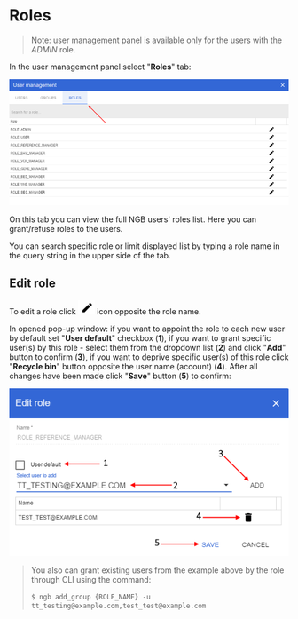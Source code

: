 # Roles
> Note: user management panel is available only for the users with the *ADMIN* role.

In the user management panel select "**Roles**" tab:

![NGB User Management](images/um-roles-1.png)

On this tab you can view the full NGB users' roles list. Here you can grant/refuse roles to the users.

You can search specific role or limit displayed list by typing a role name in the query string in the upper side of the tab.

## Edit role
To edit a role click ![NGB User Management](images/um-users-4.png) icon opposite the role name.

In opened pop-up window: if you want to appoint the role to each new user by default set "**User default**" checkbox (**1**), if you want to grant specific user(s) by this role - select them from the dropdown list (**2**) and click "**Add**" button to confirm (**3**), if you want to deprive specific user(s) of this role click "**Recycle bin**" button opposite the user name (account) (**4**). After all changes have been made click "**Save**" button (**5**) to confirm:

![NGB User Management](images/um-roles-2.png)

> You also can grant existing users from the example above by the role through CLI using the command:
> ```
> $ ngb add_group {ROLE_NAME} -u tt_testing@example.com,test_test@example.com
> ```